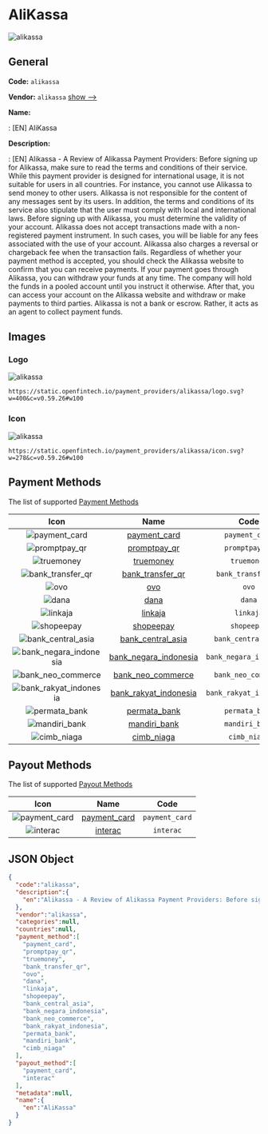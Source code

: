 
# AliKassa 
![alikassa](https://static.openfintech.io/payment_providers/alikassa/logo.svg?w=400&c=v0.59.26#w100)  

## General 
 
**Code:** `alikassa` 
 
**Vendor:** `alikassa` [show -->](/vendors/alikassa/) 
 
**Name:** 
 
:	[EN] AliKassa 
 
**Description:** 
 
: [EN] Alikassa - A Review of Alikassa Payment Providers: Before signing up for Alikassa, make sure to read the terms and conditions of their service. While this payment provider is designed for international usage, it is not suitable for users in all countries. For instance, you cannot use Alikassa to send money to other users. Alikassa is not responsible for the content of any messages sent by its users. In addition, the terms and conditions of its service also stipulate that the user must comply with local and international laws. Before signing up with Alikassa, you must determine the validity of your account. Alikassa does not accept transactions made with a non-registered payment instrument. In such cases, you will be liable for any fees associated with the use of your account. Alikassa also charges a reversal or chargeback fee when the transaction fails. Regardless of whether your payment method is accepted, you should check the Alikassa website to confirm that you can receive payments. If your payment goes through Alikassa, you can withdraw your funds at any time. The company will hold the funds in a pooled account until you instruct it otherwise. After that, you can access your account on the Alikassa website and withdraw or make payments to third parties. Alikassa is not a bank or escrow. Rather, it acts as an agent to collect payment funds. 
 

## Images 

### Logo 
 
![alikassa](https://static.openfintech.io/payment_providers/alikassa/logo.svg?w=400&c=v0.59.26#w100)  

```
https://static.openfintech.io/payment_providers/alikassa/logo.svg?w=400&c=v0.59.26#w100
```  

### Icon 
 
![alikassa](https://static.openfintech.io/payment_providers/alikassa/icon.svg?w=278&c=v0.59.26#w100)  

```
https://static.openfintech.io/payment_providers/alikassa/icon.svg?w=278&c=v0.59.26#w100
```  

## Payment Methods 
 
The list of supported [Payment Methods](/payment-methods/) 

|Icon|Name|Code| 
|:---:|:---:|:---:| 
|![payment_card](https://static.openfintech.io/payment_methods/payment_card/icon.svg?w=278&c=v0.59.26#w100) |[payment_card](/payment-methods/payment_card/)|`payment_card`| 
|![promptpay_qr](https://static.openfintech.io/payment_methods/promptpay_qr/icon.svg?w=278&c=v0.59.26#w100) |[promptpay_qr](/payment-methods/promptpay_qr/)|`promptpay_qr`| 
|![truemoney](https://static.openfintech.io/payment_methods/truemoney/icon.png?w=278&c=v0.59.26#w100) |[truemoney](/payment-methods/truemoney/)|`truemoney`| 
|![bank_transfer_qr](https://static.openfintech.io/payment_methods/bank_transfer_qr/icon.svg?w=278&c=v0.59.26#w100) |[bank_transfer_qr](/payment-methods/bank_transfer_qr/)|`bank_transfer_qr`| 
|![ovo](https://static.openfintech.io/payment_methods/ovo/icon.png?w=278&c=v0.59.26#w100) |[ovo](/payment-methods/ovo/)|`ovo`| 
|![dana](https://static.openfintech.io/payment_methods/dana/icon.png?w=278&c=v0.59.26#w100) |[dana](/payment-methods/dana/)|`dana`| 
|![linkaja](https://static.openfintech.io/payment_methods/linkaja/icon.png?w=278&c=v0.59.26#w100) |[linkaja](/payment-methods/linkaja/)|`linkaja`| 
|![shopeepay](https://static.openfintech.io/payment_methods/shopeepay/icon.svg?w=278&c=v0.59.26#w100) |[shopeepay](/payment-methods/shopeepay/)|`shopeepay`| 
|![bank_central_asia](https://static.openfintech.io/payment_methods/bank_central_asia/icon.svg?w=278&c=v0.59.26#w100) |[bank_central_asia](/payment-methods/bank_central_asia/)|`bank_central_asia`| 
|![bank_negara_indonesia](https://static.openfintech.io/payment_methods/bank_negara_indonesia/icon.svg?w=278&c=v0.59.26#w100) |[bank_negara_indonesia](/payment-methods/bank_negara_indonesia/)|`bank_negara_indonesia`| 
|![bank_neo_commerce](https://static.openfintech.io/payment_methods/bank_neo_commerce/icon.png?w=278&c=v0.59.26#w100) |[bank_neo_commerce](/payment-methods/bank_neo_commerce/)|`bank_neo_commerce`| 
|![bank_rakyat_indonesia](https://static.openfintech.io/payment_methods/bank_rakyat_indonesia/icon.svg?w=278&c=v0.59.26#w100) |[bank_rakyat_indonesia](/payment-methods/bank_rakyat_indonesia/)|`bank_rakyat_indonesia`| 
|![permata_bank](https://static.openfintech.io/payment_methods/permata_bank/icon.svg?w=278&c=v0.59.26#w100) |[permata_bank](/payment-methods/permata_bank/)|`permata_bank`| 
|![mandiri_bank](https://static.openfintech.io/payment_methods/mandiri_bank/icon.svg?w=278&c=v0.59.26#w100) |[mandiri_bank](/payment-methods/mandiri_bank/)|`mandiri_bank`| 
|![cimb_niaga](https://static.openfintech.io/payment_methods/cimb_niaga/icon.svg?w=278&c=v0.59.26#w100) |[cimb_niaga](/payment-methods/cimb_niaga/)|`cimb_niaga`| 
 

## Payout Methods 
 
The list of supported [Payout Methods](/payout-methods/) 

|Icon|Name|Code| 
|:---:|:---:|:---:| 
|![payment_card](https://static.openfintech.io/payout_methods/payment_card/icon.svg?w=278&c=v0.59.26#w40) |[payment_card](payout-methodspayment_card/)|`payment_card`| 
|![interac](https://static.openfintech.io/payout_methods/interac/icon.svg?w=278&c=v0.59.26#w40) |[interac](payout-methodsinterac/)|`interac`| 
 

## JSON Object 

```json
{
  "code":"alikassa",
  "description":{
    "en":"Alikassa - A Review of Alikassa Payment Providers: Before signing up for Alikassa, make sure to read the terms and conditions of their service. While this payment provider is designed for international usage, it is not suitable for users in all countries. For instance, you cannot use Alikassa to send money to other users. Alikassa is not responsible for the content of any messages sent by its users. In addition, the terms and conditions of its service also stipulate that the user must comply with local and international laws. Before signing up with Alikassa, you must determine the validity of your account. Alikassa does not accept transactions made with a non-registered payment instrument. In such cases, you will be liable for any fees associated with the use of your account. Alikassa also charges a reversal or chargeback fee when the transaction fails. Regardless of whether your payment method is accepted, you should check the Alikassa website to confirm that you can receive payments. If your payment goes through Alikassa, you can withdraw your funds at any time. The company will hold the funds in a pooled account until you instruct it otherwise. After that, you can access your account on the Alikassa website and withdraw or make payments to third parties. Alikassa is not a bank or escrow. Rather, it acts as an agent to collect payment funds."
  },
  "vendor":"alikassa",
  "categories":null,
  "countries":null,
  "payment_method":[
    "payment_card",
    "promptpay_qr",
    "truemoney",
    "bank_transfer_qr",
    "ovo",
    "dana",
    "linkaja",
    "shopeepay",
    "bank_central_asia",
    "bank_negara_indonesia",
    "bank_neo_commerce",
    "bank_rakyat_indonesia",
    "permata_bank",
    "mandiri_bank",
    "cimb_niaga"
  ],
  "payout_method":[
    "payment_card",
    "interac"
  ],
  "metadata":null,
  "name":{
    "en":"AliKassa"
  }
}
```  
